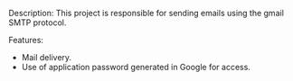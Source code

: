 Description: This project is responsible for sending emails using the gmail SMTP protocol.

Features:
- Mail delivery.
- Use of application password generated in Google for access.